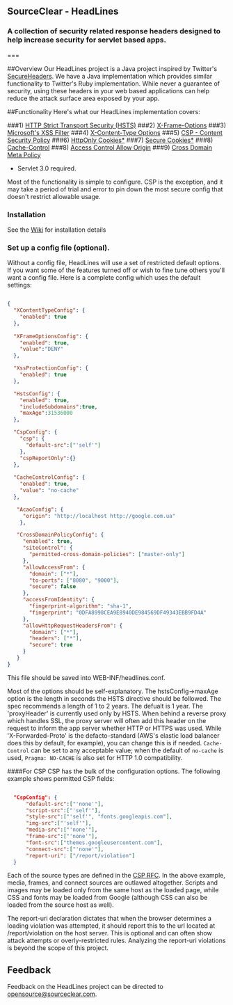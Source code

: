## SourceClear - HeadLines
### A collection of security related response headers designed to help increase security for servlet based apps.
===

##Overview
Our HeadLines project is a Java project inspired by Twitter's [SecureHeaders](https://github.com/twitter/secureheaders).  We have a Java implementation which provides similar functionality to Twitter's Ruby implementation.  While never a guarantee of security, using these headers in your web based applications can help reduce the attack surface area exposed by your app.  

##Functionality
Here's what our HeadLines implementation covers:

###1) [HTTP Strict Transport Security (HSTS)](https://tools.ietf.org/html/rfc6797)
###2) [X-Frame-Options](https://tools.ietf.org/html/draft-ietf-websec-x-frame-options-00)
###3) [Microsoft's XSS Filter](http://msdn.microsoft.com/en-us/library/dd565647.aspx)
###4) [X-Content-Type Options](http://msdn.microsoft.com/en-us/library/ie/gg622941.aspx)
###5) [CSP - Content Security Policy](https://developer.mozilla.org/en-US/docs/Security/CSP)
###6) [HttpOnly Cookies*](https://www.owasp.org/index.php/HttpOnly)
###7) [Secure Cookies*](https://www.owasp.org/index.php/SecureFlag)
###8) [Cache-Control](https://www.w3.org/Protocols/rfc2616/rfc2616-sec14.html#sec14.9)
###8) [Access Control Allow Origin](http://en.wikipedia.org/wiki/Cross-origin_resource_sharing)
###9) [Cross Domain Meta Policy](http://www.adobe.com/devnet/articles/crossdomain_policy_file_spec.html)

* Servlet 3.0 required.

Most of the functionality is simple to configure.  CSP is the exception, and it may take a period of trial and error to pin down the most secure config that doesn't restrict allowable usage.

### Installation
See the [Wiki](https://github.com/sourceclear/headlines/wiki) for installation details

### Set up a config file (optional).
Without a config file, HeadLines will use a set of restricted default options.  If you want some of the features turned off or wish to fine tune
others you'll want a config file.  Here is a complete config which uses the default settings:

```json

{
  "XContentTypeConfig": {
    "enabled": true
  },
  
  "XFrameOptionsConfig": {
    "enabled": true,
    "value":"DENY"
  },

  "XssProtectionConfig": {
    "enabled": true
  },

  "HstsConfig": {
    "enabled": true,
    "includeSubdomains":true,
    "maxAge":31536000
  },

  "CspConfig": {
    "csp": {
      "default-src":["'self'"]
    },
    "cspReportOnly":{}
  },
  
  "CacheControlConfig": {
    "enabled": true,
    "value": "no-cache"
  },

   "AcaoConfig": {
     "origin": "http://localhost http://google.com.ua"
    },

   "CrossDomainPolicyConfig": {
     "enabled": true,
     "siteControl": {
       "permitted-cross-domain-policies": ["master-only"]
     },
     "allowAccessFrom": {
       "domain": ["*"],
       "to-ports": ["8080", "9000"],
       "secure": false
     },
     "accessFromIdentity": {
       "fingerprint-algorithm": "sha-1",
       "fingerprint": "0DFA8998CEA9E8940DE984569DF49343EBB9FD4A"
     },
     "allowHttpRequestHeadersFrom": {
       "domain": ["*"],
       "headers": ["*"],
       "secure": true
     }
   }
}
```

This file should be saved into WEB-INF/headlines.conf.

Most of the options should be self-explanatory.  The hstsConfig->maxAge option is the length in seconds the HSTS directive should be followed.  The spec
recommends a length of 1 to 2 years.  The defualt is 1 year.  The 'proxyHeader' is currently used only by HSTS.  When behind a reverse proxy which handles SSL,
the proxy server will often add this header on the request to inform the app server whether HTTP or HTTPS was used.  While 'X-Forwarded-Proto' is the
defacto-standard (AWS's elastic load balancer does this by default, for example), you can change this is if needed.  `Cache-Control` can be set to any
acceptable value; when the default of `no-cache` is used, `Pragma: NO-CACHE` is also set for HTTP 1.0 compatibility.

####For CSP
CSP has the bulk of the configuration options.  The following example shows permitted CSP fields:

```json	

  "CspConfig": {
      "default-src":["'none'"],
      "script-src":["'self'"],
      "style-src":["'self'", "fonts.googleapis.com"],
      "img-src":["'self'"],
      "media-src":["'none'"],
      "frame-src":["'none'"],
      "font-src":["themes.googleusercontent.com"],
      "connect-src":["'none'"],
      "report-uri": ["/report/violation"]
  }
```

Each of the source types are defined in the [CSP RFC](http://www.w3.org/TR/2012/CR-CSP-20121115/).  In the above example, media, frames, and connect sources are outlawed
altogether.  Scripts and images may be loaded only from the same host as the loaded page, while CSS and fonts may be loaded from Google (although CSS can also be loaded
from the source host as well).

The report-uri declaration dictates that when the browser determines a loading violation was attempted, it should report this to the url located at /report/violation on
the host server.  This is optional and can often show attack attempts or overly-restricted rules.  Analyzing the report-uri violations is beyond the scope of this project.

## Feedback
Feedback on the HeadLines project can be directed to opensource@sourceclear.com.

